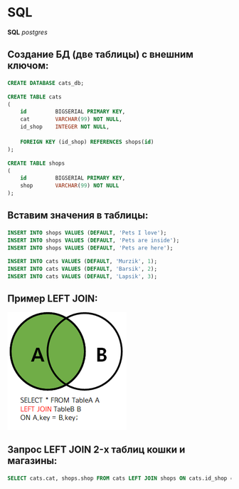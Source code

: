 # SQL

**SQL** _postgres_

## Создание БД (две таблицы) с внешним ключом:

```sql
CREATE DATABASE cats_db;
```

```sql
CREATE TABLE cats
(
    id         BIGSERIAL PRIMARY KEY,
    cat        VARCHAR(99) NOT NULL,
    id_shop    INTEGER NOT NULL,

    FOREIGN KEY (id_shop) REFERENCES shops(id)
);
```

```sql
CREATE TABLE shops
(
    id         BIGSERIAL PRIMARY KEY,
    shop       VARCHAR(99) NOT NULL
);
```

## Вставим значения в таблицы:

```sql
INSERT INTO shops VALUES (DEFAULT, 'Pets I love');
INSERT INTO shops VALUES (DEFAULT, 'Pets are inside');
INSERT INTO shops VALUES (DEFAULT, 'Pets are here');
```

```sql
INSERT INTO cats VALUES (DEFAULT, 'Murzik', 1);
INSERT INTO cats VALUES (DEFAULT, 'Barsik', 2);
INSERT INTO cats VALUES (DEFAULT, 'Lapsik', 3);
```

## Пример LEFT JOIN:

![](https://raw.githubusercontent.com/Bokoffalexander/Sql_github/main/LEFT_JOIN.png)

## Запрос LEFT JOIN 2-х таблиц кошки и магазины:

```sql
SELECT cats.cat, shops.shop FROM cats LEFT JOIN shops ON cats.id_shop = shops.id;
```
